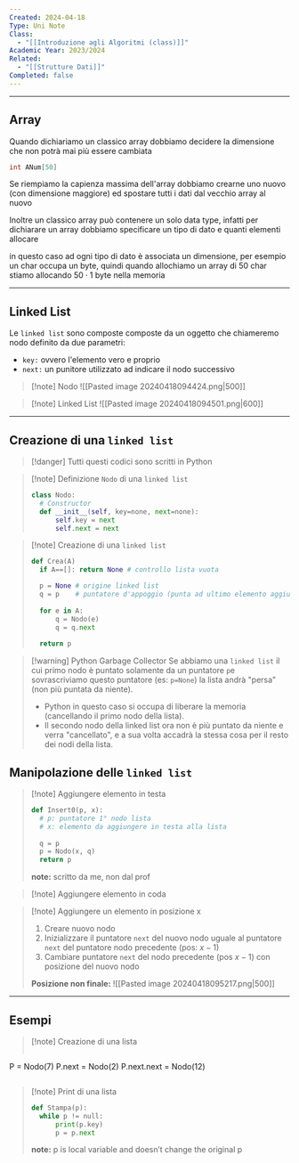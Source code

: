 ```yaml
---
Created: 2024-04-18
Type: Uni Note
Class:
  - "[[Introduzione agli Algoritmi (class)]]"
Academic Year: 2023/2024
Related:
  - "[[Strutture Dati]]"
Completed: false
---
```

---
## Array


Quando dichiariamo un classico array dobbiamo decidere la dimensione che non potrà mai più essere cambiata 

```c
int ANum[50]
```

Se riempiamo la capienza massima dell'array dobbiamo crearne uno nuovo (con dimensione maggiore) ed spostare tutti i dati dal vecchio array al nuovo

Inoltre un classico array può contenere un solo data type, infatti per dichiarare un array dobbiamo specificare un tipo di dato e quanti elementi allocare 

in questo caso ad ogni tipo di dato è associata un dimensione, per esempio un char occupa un byte, quindi quando allochiamo un array di 50 char stiamo allocando $50\cdot 1 \text{ byte}$ nella memoria

---
## Linked List

Le `linked list` sono composte composte da un oggetto che chiameremo nodo definito da due parametri:
- `key:` ovvero l'elemento vero e proprio
- `next:` un punitore utilizzato ad indicare il nodo successivo

>[!note] Nodo
>![[Pasted image 20240418094424.png|500]]

>[!note] Linked List
>![[Pasted image 20240418094501.png|600]]

---
## Creazione di una `linked list`

>[!danger] Tutti questi codici sono scritti in Python

>[!note] Definizione `Nodo` di una `linked list`
>
>```python
>class Nodo:
>	# Constructor
>	def __init__(self, key=none, next=none):
>		self.key = next
>		self.next = next
>```

>[!note] Creazione di una `linked list`
>```python 
>def Crea(A)
>	if A==[]: return None # controllo lista vuota
>
>	p = None # origine linked list
>	q = p    # puntatore d'appoggio (punta ad ultimo elemento aggiunto)
>	
>	for e in A:
>		q = Nodo(e)
>		q = q.next
>	
>	return p
>```

>[!warning] Python Garbage Collector
>Se abbiamo una `linked list` il cui primo nodo è puntato solamente da un puntatore `p`e sovrascriviamo questo puntatore (es: `p=None`) la lista andrà "persa" (non più puntata da niente).
>- Python in questo caso si occupa di liberare la memoria (cancellando il primo nodo della lista).
>- Il secondo nodo della linked list ora non è più puntato da niente e verra "cancellato", e a sua volta accadrà la stessa cosa per il resto dei nodi della lista.

## Manipolazione delle `linked list`

>[!note] Aggiungere elemento in testa
>```python
>def Insert0(p, x):
>	# p: puntatore 1° nodo lista
>	# x: elemento da aggiungere in testa alla lista
>	
>	q = p
>	p = Nodo(x, q)
>	return p
>```
>**note:** scritto da me, non dal prof

>[!note] Aggiungere elemento in coda

>[!note] Aggiungere un elemento in posizione x
>1. Creare nuovo nodo
>2. Inizializzare il puntatore `next` del nuovo nodo uguale al puntatore `next` del puntatore nodo precedente (pos: $x-1$)
>3. Cambiare puntatore `next` del nodo precedente (pos $x-1$) con posizione del nuovo nodo 
>
>**Posizione non finale:**
>![[Pasted image 20240418095217.png|500]]

---
## Esempi

>[!note] Creazione di una lista
>```python
P = Nodo(7)
P.next = Nodo(2)
P.next.next = Nodo(12)
>```

>[!note] Print di una lista
>```python
>def Stampa(p):
>	while p != null:
>		print(p.key)
>		p = p.next
>```
>**note:** p is local variable and doesn’t change the original p








